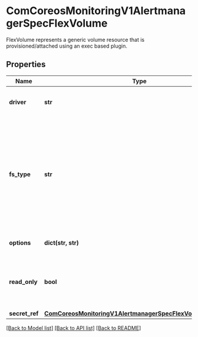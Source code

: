 # ComCoreosMonitoringV1AlertmanagerSpecFlexVolume

FlexVolume represents a generic volume resource that is provisioned/attached using an exec based plugin.
## Properties
Name | Type | Description | Notes
------------ | ------------- | ------------- | -------------
**driver** | **str** | Driver is the name of the driver to use for this volume. | 
**fs_type** | **str** | Filesystem type to mount. Must be a filesystem type supported by the host operating system. Ex. \&quot;ext4\&quot;, \&quot;xfs\&quot;, \&quot;ntfs\&quot;. The default filesystem depends on FlexVolume script. | [optional] 
**options** | **dict(str, str)** | Optional: Extra command options if any. | [optional] 
**read_only** | **bool** | Optional: Defaults to false (read/write). ReadOnly here will force the ReadOnly setting in VolumeMounts. | [optional] 
**secret_ref** | [**ComCoreosMonitoringV1AlertmanagerSpecFlexVolumeSecretRef**](ComCoreosMonitoringV1AlertmanagerSpecFlexVolumeSecretRef.md) |  | [optional] 

[[Back to Model list]](../README.md#documentation-for-models) [[Back to API list]](../README.md#documentation-for-api-endpoints) [[Back to README]](../README.md)


